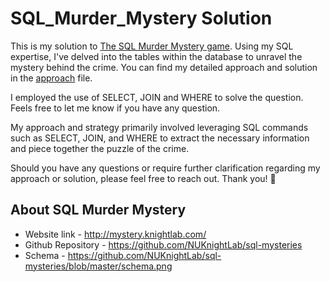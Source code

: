 # SQL_Murder_Mystery Solution

This is my solution to [The SQL Murder Mystery game](https://mystery.knightlab.com/). Using my SQL expertise, I've delved into the tables within the database to unravel the mystery behind the crime. You can find my detailed approach and solution in the [approach](approach.md) file.

I employed the use of SELECT, JOIN and WHERE to solve the question. Feels free to let me know if you have any question.

My approach and strategy primarily involved leveraging SQL commands such as SELECT, JOIN, and WHERE to extract the necessary information and piece together the puzzle of the crime.

Should you have any questions or require further clarification regarding my approach or solution, please feel free to reach out. Thank you! 🙏 

## About SQL Murder Mystery
- Website link - http://mystery.knightlab.com/
- Github Repository - https://github.com/NUKnightLab/sql-mysteries
- Schema - https://github.com/NUKnightLab/sql-mysteries/blob/master/schema.png
